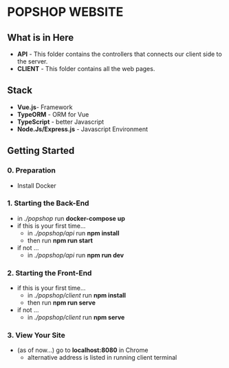 # POPSHOP WEBSITE

## What is in Here
* **API** - This folder contains the controllers that connects our client side to the server. 
* **CLIENT**  - This folder contains all the web pages.

## Stack
* **Vue.js**- Framework
* **TypeORM** - ORM for Vue
* **TypeScript** - better Javascript
* **Node.Js/Express.js** - Javascript Environment

## Getting Started
### 0. Preparation
* Install Docker

### 1. Starting the Back-End
* in _./popshop_ run **docker-compose up**
* if this is your first time...
    * in _./popshop/api_ run **npm install**
    * then run **npm run start**
* if not ...
    * in _./popshop/api_ run **npm run dev**

### 2. Starting the Front-End
* if this is your first time...
    * in _./popshop/client_ run **npm install**
    * then run **npm run serve**
* if not ...
    * in _./popshop/client_ run **npm serve**

### 3. View Your Site
* (as of now...) go to **localhost:8080** in Chrome
    * alternative address is listed in running client terminal